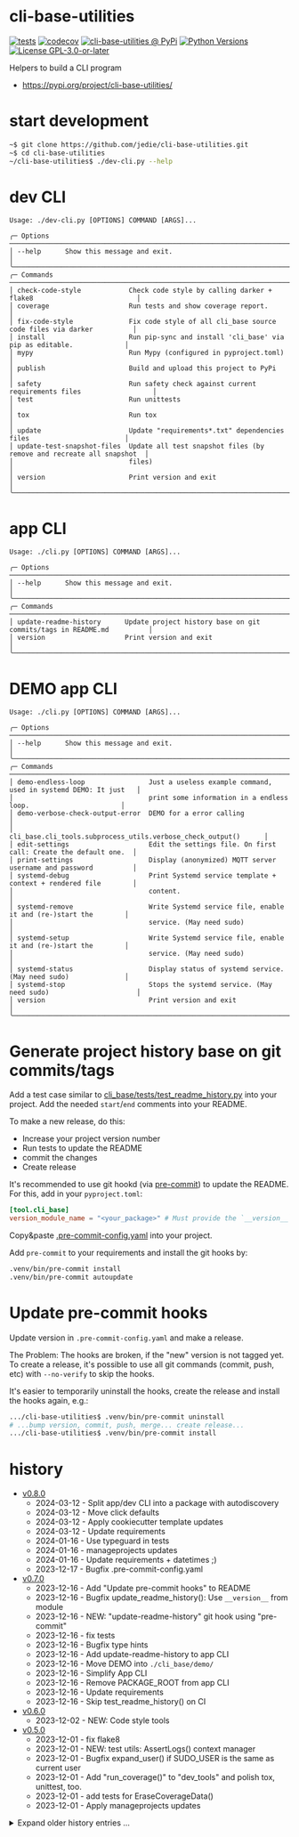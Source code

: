 # cli-base-utilities

[![tests](https://github.com/jedie/cli-base-utilities/actions/workflows/tests.yml/badge.svg?branch=main)](https://github.com/jedie/cli-base-utilities/actions/workflows/tests.yml)
[![codecov](https://codecov.io/github/jedie/cli-base-utilities/branch/main/graph/badge.svg)](https://app.codecov.io/github/jedie/cli-base-utilities)
[![cli-base-utilities @ PyPi](https://img.shields.io/pypi/v/cli-base-utilities?label=cli-base-utilities%20%40%20PyPi)](https://pypi.org/project/cli-base-utilities/)
[![Python Versions](https://img.shields.io/pypi/pyversions/cli-base-utilities)](https://github.com/jedie/cli-base-utilities/blob/main/pyproject.toml)
[![License GPL-3.0-or-later](https://img.shields.io/pypi/l/cli-base-utilities)](https://github.com/jedie/cli-base-utilities/blob/main/LICENSE)

Helpers to build a CLI program

* https://pypi.org/project/cli-base-utilities/


# start development

```bash
~$ git clone https://github.com/jedie/cli-base-utilities.git
~$ cd cli-base-utilities
~/cli-base-utilities$ ./dev-cli.py --help
```


# dev CLI

[comment]: <> (✂✂✂ auto generated dev help start ✂✂✂)
```
Usage: ./dev-cli.py [OPTIONS] COMMAND [ARGS]...

╭─ Options ────────────────────────────────────────────────────────────────────────────────────────╮
│ --help      Show this message and exit.                                                          │
╰──────────────────────────────────────────────────────────────────────────────────────────────────╯
╭─ Commands ───────────────────────────────────────────────────────────────────────────────────────╮
│ check-code-style            Check code style by calling darker + flake8                          │
│ coverage                    Run tests and show coverage report.                                  │
│ fix-code-style              Fix code style of all cli_base source code files via darker          │
│ install                     Run pip-sync and install 'cli_base' via pip as editable.             │
│ mypy                        Run Mypy (configured in pyproject.toml)                              │
│ publish                     Build and upload this project to PyPi                                │
│ safety                      Run safety check against current requirements files                  │
│ test                        Run unittests                                                        │
│ tox                         Run tox                                                              │
│ update                      Update "requirements*.txt" dependencies files                        │
│ update-test-snapshot-files  Update all test snapshot files (by remove and recreate all snapshot  │
│                             files)                                                               │
│ version                     Print version and exit                                               │
╰──────────────────────────────────────────────────────────────────────────────────────────────────╯
```
[comment]: <> (✂✂✂ auto generated dev help end ✂✂✂)


# app CLI

[comment]: <> (✂✂✂ auto generated app help start ✂✂✂)
```
Usage: ./cli.py [OPTIONS] COMMAND [ARGS]...

╭─ Options ────────────────────────────────────────────────────────────────────────────────────────╮
│ --help      Show this message and exit.                                                          │
╰──────────────────────────────────────────────────────────────────────────────────────────────────╯
╭─ Commands ───────────────────────────────────────────────────────────────────────────────────────╮
│ update-readme-history      Update project history base on git commits/tags in README.md          │
│ version                    Print version and exit                                                │
╰──────────────────────────────────────────────────────────────────────────────────────────────────╯
```
[comment]: <> (✂✂✂ auto generated app help end ✂✂✂)


# DEMO app CLI

[comment]: <> (✂✂✂ auto generated demo help start ✂✂✂)
```
Usage: ./cli.py [OPTIONS] COMMAND [ARGS]...

╭─ Options ────────────────────────────────────────────────────────────────────────────────────────╮
│ --help      Show this message and exit.                                                          │
╰──────────────────────────────────────────────────────────────────────────────────────────────────╯
╭─ Commands ───────────────────────────────────────────────────────────────────────────────────────╮
│ demo-endless-loop                Just a useless example command, used in systemd DEMO: It just   │
│                                  print some information in a endless loop.                       │
│ demo-verbose-check-output-error  DEMO for a error calling                                        │
│                                  cli_base.cli_tools.subprocess_utils.verbose_check_output()      │
│ edit-settings                    Edit the settings file. On first call: Create the default one.  │
│ print-settings                   Display (anonymized) MQTT server username and password          │
│ systemd-debug                    Print Systemd service template + context + rendered file        │
│                                  content.                                                        │
│ systemd-remove                   Write Systemd service file, enable it and (re-)start the        │
│                                  service. (May need sudo)                                        │
│ systemd-setup                    Write Systemd service file, enable it and (re-)start the        │
│                                  service. (May need sudo)                                        │
│ systemd-status                   Display status of systemd service. (May need sudo)              │
│ systemd-stop                     Stops the systemd service. (May need sudo)                      │
│ version                          Print version and exit                                          │
╰──────────────────────────────────────────────────────────────────────────────────────────────────╯
```
[comment]: <> (✂✂✂ auto generated demo help end ✂✂✂)


# Generate project history base on git commits/tags

Add a test case similar to [cli_base/tests/test_readme_history.py](https://github.com/jedie/cli-base-utilities/blob/main/cli_base/tests/test_readme_history.py) into your project.
Add the needed `start`/`end` comments into your README.

To make a new release, do this:

* Increase your project version number
* Run tests to update the README
* commit the changes
* Create release

It's recommended to use git hookd (via [pre-commit](https://pre-commit.com/)) to update the README.
For this, add in your `pyproject.toml`:

```toml
[tool.cli_base]
version_module_name = "<your_package>" # Must provide the `__version__` attribute
```

Copy&paste [.pre-commit-config.yaml](https://github.com/jedie/cli-base-utilities/blob/main/.pre-commit-config.yaml) into your project.

Add `pre-commit` to your requirements and install the git hooks by:

```bash
.venv/bin/pre-commit install
.venv/bin/pre-commit autoupdate
```

# Update pre-commit hooks

Update version in `.pre-commit-config.yaml` and make a release.

The Problem: The hooks are broken, if the "new" version is not tagged yet.
To create a release, it's possible to use all git commands (commit, push, etc) with `--no-verify` to skip the hooks.

It's easier to temporarily uninstall the hooks, create the release and install the hooks again, e.g.:

```bash
.../cli-base-utilities$ .venv/bin/pre-commit uninstall
# ...bump version, commit, push, merge... create release...
.../cli-base-utilities$ .venv/bin/pre-commit install
```


# history

[comment]: <> (✂✂✂ auto generated history start ✂✂✂)

* [v0.8.0](https://github.com/jedie/cli-base-utilities/compare/v0.7.0...v0.8.0)
  * 2024-03-12 - Split app/dev CLI into a package with autodiscovery
  * 2024-03-12 - Move click defaults
  * 2024-03-12 - Apply cookiecutter template updates
  * 2024-03-12 - Update requirements
  * 2024-01-16 - Use typeguard in tests
  * 2024-01-16 - manageprojects updates
  * 2024-01-16 - Update requirements + datetimes ;)
  * 2023-12-17 - Bugfix .pre-commit-config.yaml
* [v0.7.0](https://github.com/jedie/cli-base-utilities/compare/v0.6.0...v0.7.0)
  * 2023-12-16 - Add "Update pre-commit hooks" to README
  * 2023-12-16 - Bugfix update_readme_history(): Use `__version__` from module
  * 2023-12-16 - NEW: "update-readme-history" git hook using "pre-commit"
  * 2023-12-16 - fix tests
  * 2023-12-16 - Bugfix type hints
  * 2023-12-16 - Add update-readme-history to app CLI
  * 2023-12-16 - Move DEMO into `./cli_base/demo/`
  * 2023-12-16 - Simplify App CLI
  * 2023-12-16 - Remove PACKAGE_ROOT from app CLI
  * 2023-12-16 - Update requirements
  * 2023-12-16 - Skip test_readme_history() on CI
* [v0.6.0](https://github.com/jedie/cli-base-utilities/compare/v0.5.0...v0.6.0)
  * 2023-12-02 - NEW: Code style tools
* [v0.5.0](https://github.com/jedie/cli-base-utilities/compare/v0.4.5...v0.5.0)
  * 2023-12-01 - fix flake8
  * 2023-12-01 - NEW: test utils: AssertLogs() context manager
  * 2023-12-01 - Bugfix expand_user() if SUDO_USER is the same as current user
  * 2023-12-01 - Add "run_coverage()" to "dev_tools" and polish tox, unittest, too.
  * 2023-12-01 - add tests for EraseCoverageData()
  * 2023-12-01 - Apply manageprojects updates

<details><summary>Expand older history entries ...</summary>

* [v0.4.5](https://github.com/jedie/cli-base-utilities/compare/v0.4.4...v0.4.5)
  * 2023-11-30 - Configure unittests via "load_tests Protocol" hook
  * 2023-11-30 - Update requirements and add "flake8-bugbear"
  * 2023-11-30 - Remove function calls in function agruments
* [v0.4.4](https://github.com/jedie/cli-base-utilities/compare/v0.4.3...v0.4.4)
  * 2023-11-01 - Bugfix "AssertionError: Expected only one line" in Git.first_commit_info()
* [v0.4.3](https://github.com/jedie/cli-base-utilities/compare/v0.4.2...v0.4.3)
  * 2023-11-01 - Git history renderer: Collapse older entries
* [v0.4.2](https://github.com/jedie/cli-base-utilities/compare/v0.4.1...v0.4.2)
  * 2023-11-01 - Remove duplicate git commits and keep only test last one, e.g.: "update requirements"
  * 2023-11-01 - Bugfix git history: Add commits before the first tag
* [v0.4.1](https://github.com/jedie/cli-base-utilities/compare/v0.4.0...v0.4.1)
  * 2023-10-08 - Remove commit URLs from history and handle release a new version
  * 2023-10-08 - NEW: Generate a project history base on git commits/tags.
  * 2023-10-08 - Update requirements
  * 2023-09-26 - Update README.md
* [v0.4.0](https://github.com/jedie/cli-base-utilities/compare/v0.3.0...v0.4.0)
  * 2023-09-24 - fix tests
  * 2023-09-24 - Add UpdateTestSnapshotFiles() Context Manager
  * 2023-09-24 - coverage: Refactor setup and add helpers
  * 2023-09-24 - Update requirements
* [v0.3.0](https://github.com/jedie/cli-base-utilities/compare/v0.2.0...v0.3.0)
  * 2023-08-17 - Bugfix tests run in terminal
  * 2023-08-17 - update requirements
  * 2023-08-17 - NEW: cli_base.cli_tools.git and cli_base.cli_tools.version_info
* [v0.2.0](https://github.com/jedie/cli-base-utilities/compare/d89f23b...v0.2.0)
  * 2023-08-09 - Project setup updates
  * 2023-05-22 - Update README.md
  * 2023-05-22 - Rename project "cli-base" to "cli-base-utilities"
  * 2023-05-22 - Add github CI config
  * 2023-05-22 - Add subprocess_utils from manageprojects
  * 2023-05-21 - init

</details>


[comment]: <> (✂✂✂ auto generated history end ✂✂✂)
